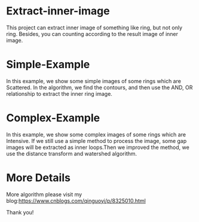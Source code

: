 # Extract-inner-image
This project can extract inner image of something like ring, but not only ring.
Besides, you can counting according to the result image of inner image.

# Simple-Example
In this example, we show some simple images of some rings which are Scattered. In the algorithm, we find the contours, and then use the AND, OR relationship to extract the inner ring image.

# Complex-Example
In this example, we show some complex images of some rings which are Intensive. If we still use a simple method to process the image, some gap images will be extracted as inner loops.Then we improved the method,  we use the distance transform and watershed algorithm.

# More Details
More algorithm please visit my blog:https://www.cnblogs.com/qinguoyi/p/8325010.html

Thank you!
